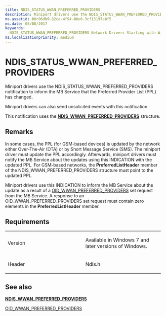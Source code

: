 ```yaml
---
title: NDIS_STATUS_WWAN_PREFERRED_PROVIDERS
description: Miniport drivers use the NDIS_STATUS_WWAN_PREFERRED_PROVIDERS notification to inform the MB Service that the Preferred Provider List (PPL) has changed.
ms.assetid: b0c06db9-82ca-4f94-80e6-3cf13197abf5
ms.date: 08/08/2017
keywords: 
 -NDIS_STATUS_WWAN_PREFERRED_PROVIDERS Network Drivers Starting with Windows Vista
ms.localizationpriority: medium
---
```


# NDIS\_STATUS\_WWAN\_PREFERRED\_PROVIDERS


Miniport drivers use the NDIS\_STATUS\_WWAN\_PREFERRED\_PROVIDERS notification to inform the MB Service that the Preferred Provider List (PPL) has changed.

Miniport drivers can also send unsolicited events with this notification.

This notification uses the [**NDIS\_WWAN\_PREFERRED\_PROVIDERS**](https://docs.microsoft.com/windows-hardware/drivers/ddi/ndiswwan/ns-ndiswwan-_ndis_wwan_preferred_providers) structure.

Remarks
-------

In some cases, the PPL (for GSM-based devices) is updated by the network either Over-The-Air (OTA) or by Short Message Service (SMS). The miniport driver must update the PPL accordingly. Afterwards, miniport drivers must notify the MB Service about the updates using this INDICATION with the updated PPL. For GSM-based networks, the **PreferredListHeader** member of the NDIS\_WWAN\_PREFERRED\_PROVIDERS structure must point to the updated PPL.

Miniport drivers use this INDICATION to inform the MB Service about the update as a result of a [OID\_WWAN\_PREFERRED\_PROVIDERS](oid-wwan-preferred-providers.md) set request from the MB Service. A response to an OID\_WWAN\_PREFERRED\_PROVIDERS set request must contain zero elements in the **PreferredListHeader** member.

Requirements
------------

<table>
<colgroup>
<col width="50%" />
<col width="50%" />
</colgroup>
<tbody>
<tr class="odd">
<td><p>Version</p></td>
<td><p>Available in Windows 7 and later versions of Windows.</p></td>
</tr>
<tr class="even">
<td><p>Header</p></td>
<td>Ndis.h</td>
</tr>
</tbody>
</table>

## See also


[**NDIS\_WWAN\_PREFERRED\_PROVIDERS**](https://docs.microsoft.com/windows-hardware/drivers/ddi/ndiswwan/ns-ndiswwan-_ndis_wwan_preferred_providers)

[OID\_WWAN\_PREFERRED\_PROVIDERS](oid-wwan-preferred-providers.md)

 

 




